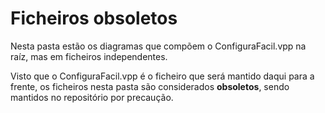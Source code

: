 # Ficheiros obsoletos

Nesta pasta estão os diagramas que compõem o ConfiguraFacil.vpp na raíz, mas em ficheiros independentes.

Visto que o ConfiguraFacil.vpp é o ficheiro que será mantido daqui para a frente, os ficheiros nesta pasta são considerados **obsoletos**, sendo mantidos no repositório por precaução.
